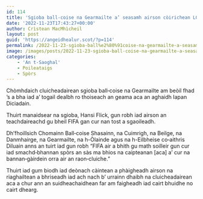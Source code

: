 ```yaml
---
id: 114
title: 'Sgioba ball‑coise na Gearmailte a’ seasamh airson còirichean LGDT+'
date: '2022-11-23T17:43:27+00:00'
author: Crìstean MacMhìcheil
layout: post
guid: 'https://angeidhealur.scot/?p=114'
permalink: /2022-11-23-sgioba-ball%e2%80%91coise-na-gearmailte-a-seasamh-airson-coirichean-lgdt/
image: /images/posts/2022-11-23-sgioba-ball-coise-na-gearmailte-a-seasamh-airson-coirichean-lgdt.webp
categories:
    - 'An t-Saoghal'
    - Poileataigs
    - Spòrs
---
```


Chòmhdaich cluicheadairean sgioba ball‑coise na Gearmailte am beòil fhad ’s a bha iad a’ togail dealbh ro thoiseach an geama aca an aghaidh Iapan Diciadain.

Thuirt manaidsear na sgioba, Hansi Flick, gun robh iad airson an teachdaireachd gu bheil FIFA gan cur nan tost a sgaoileadh.

Dh’fhoillsich Chomainn Ball‑coise Shasainn, na Cuimrigh, na Beilge, na Danmhairge, na Gearmailte, na h-Òlainde agus na h-Eilbheise co‑aithris Diluain anns an tuirt iad gun robh “FIFA air a bhith gu math soilleir gun cur iad smachd‑bhannan spòrs an sàs ma bhios na caipteanan \[aca\] a’ cur na bannan‑gàirdein orra air an raon‑cluiche.”

Thuirt iad gum biodh iad deònach càintean a phàigheadh airson na riaghailtean a bhriseadh iad ach nach b’ urrainn dhaibh na cluicheadairean aca a chur ann an suidheachaidhean far am faigheadh iad cairt bhuidhe no cairt dhearg.
